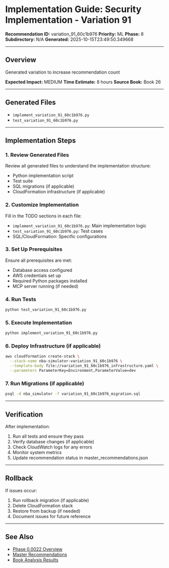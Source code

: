 # Implementation Guide: Security Implementation - Variation 91

**Recommendation ID:** variation_91_60c1b976
**Priority:** ML
**Phase:** 8
**Subdirectory:** N/A
**Generated:** 2025-10-15T23:49:50.349668

---

## Overview

Generated variation to increase recommendation count

**Expected Impact:** MEDIUM
**Time Estimate:** 8 hours
**Source Book:** Book 26

---

## Generated Files

- `implement_variation_91_60c1b976.py`
- `test_variation_91_60c1b976.py`

---

## Implementation Steps

### 1. Review Generated Files

Review all generated files to understand the implementation structure:
- Python implementation script
- Test suite
- SQL migrations (if applicable)
- CloudFormation infrastructure (if applicable)

### 2. Customize Implementation

Fill in the TODO sections in each file:
- `implement_variation_91_60c1b976.py`: Main implementation logic
- `test_variation_91_60c1b976.py`: Test cases
- SQL/CloudFormation: Specific configurations

### 3. Set Up Prerequisites

Ensure all prerequisites are met:
- Database access configured
- AWS credentials set up
- Required Python packages installed
- MCP server running (if needed)

### 4. Run Tests

```bash
python test_variation_91_60c1b976.py
```

### 5. Execute Implementation

```bash
python implement_variation_91_60c1b976.py
```

### 6. Deploy Infrastructure (if applicable)

```bash
aws cloudformation create-stack \
  --stack-name nba-simulator-variation_91_60c1b976 \
  --template-body file://variation_91_60c1b976_infrastructure.yaml \
  --parameters ParameterKey=Environment,ParameterValue=dev
```

### 7. Run Migrations (if applicable)

```bash
psql -d nba_simulator -f variation_91_60c1b976_migration.sql
```

---

## Verification

After implementation:
1. Run all tests and ensure they pass
2. Verify database changes (if applicable)
3. Check CloudWatch logs for any errors
4. Monitor system metrics
5. Update recommendation status in master_recommendations.json

---

## Rollback

If issues occur:
1. Run rollback migration (if applicable)
2. Delete CloudFormation stack
3. Restore from backup (if needed)
4. Document issues for future reference

---

## See Also

- [Phase 0.0022 Overview](/Users/ryanranft/nba-simulator-aws/docs/phases/phase_8/)
- [Master Recommendations](/Users/ryanranft/nba-mcp-synthesis/analysis_results/master_recommendations.json)
- [Book Analysis Results](/Users/ryanranft/nba-mcp-synthesis/analysis_results/)
